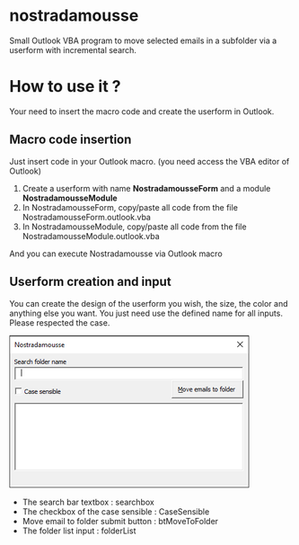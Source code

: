 # nostradamousse
Small Outlook VBA program to move selected emails in a subfolder via a userform with incremental search.

# How to use it ?

Your need to insert the macro code and create the userform in Outlook.

## Macro code insertion

Just insert code in your Outlook macro. (you need access the VBA editor of Outlook)

1. Create a userform with name **NostradamousseForm** and a module **NostradamousseModule**
2. In NostradamousseForm, copy/paste all code from the file NostradamousseForm.outlook.vba
3. In NostradamousseModule, copy/paste all code from the file NostradamousseModule.outlook.vba

And you can execute Nostradamousse via Outlook macro

## Userform creation and input

You can create the design of the userform you wish, the size, the color and anything else you want. You just need use the defined name for all inputs. Please respected the case.

![NostradamousseForm](nostradamousse-form.png)

* The search bar textbox : searchbox
* The checkbox of the case sensible : CaseSensible
* Move email to folder submit button : btMoveToFolder
* The folder list input : folderList



